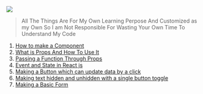 ![](https://pro2-bar-s3-cdn-cf6.myportfolio.com/5395643e5077cce710ff2e7dba828e32/afbc2a9a-ecd3-477f-bd37-59e0d6febebf_rw_1920.jpeg?h=9a2754b742c02b711f0136192bb51c57)

>All The Things Are For My Own Learning Perpose And Customized as my Own So I am Not Responsible For Wasting Your Own Time To Understand My Code

1. [How to make a Component](https://github.com/itzsnehasis/Reactjs/blob/main/Component.md)
2. [What is Props And How To Use It](https://github.com/itzsnehasis/Reactjs/blob/main/Props.md)
3. [Passing a Function Through Props](https://github.com/itzsnehasis/Reactjs/blob/main/PassingFunctionThroughProps.md)
4. [Event and State in React js](https://github.com/itzsnehasis/Reactjs/blob/main/Event-And-State.md)
5. [Making a Button which can update data by a click](https://github.com/itzsnehasis/Reactjs/blob/main/buttontoupdatedata.md)
6. [Making text hidden and unhidden with a single button toggle](https://github.com/itzsnehasis/Reactjs/blob/main/hideunhidetextwithbuttonclick.md)
7. [Making a Basic Form](https://github.com/itzsnehasis/Reactjs/blob/main/BasicForm.md)
